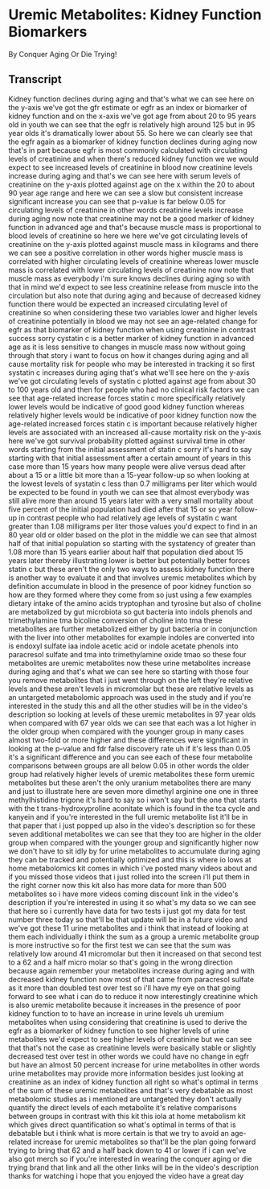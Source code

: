 # Uremic Metabolites: Kidney Function Biomarkers

By Conquer Aging Or Die Trying! 


## Transcript

Kidney function declines during aging and that's what we can see here on the y-axis we've got the gfr estimate or egfr as an index or biomarker of kidney function and on the x-axis we've got age from about 20 to 95 years old in youth we can see that the egfr is relatively high around 125 but in 95 year olds it's dramatically lower about 55. So here we can clearly see that the egfr again as a biomarker of kidney function declines during aging now that's in part because egfr is most commonly calculated with circulating levels of creatinine and when there's reduced kidney function we we would expect to see increased levels of creatinine in blood now creatinine levels increase during aging and that's we can see here with serum levels of creatinine on the y-axis plotted against age on the x within the 20 to about 90 year age range and here we can see a slow but consistent increase significant increase you can see that p-value is far below 0.05 for circulating levels of creatinine in other words creatinine levels increase during aging now note that creatinine may not be a good marker of kidney function in advanced age and that's because muscle mass is proportional to blood levels of creatinine so here we here we've got circulating levels of creatinine on the y-axis plotted against muscle mass in kilograms and there we can see a positive correlation in other words higher muscle mass is correlated with higher circulating levels of creatinine whereas lower muscle mass is correlated with lower circulating levels of creatinine now note that muscle mass as everybody i'm sure knows declines during aging so with that in mind we'd expect to see less creatinine release from muscle into the circulation but also note that during aging and because of decreased kidney function there would be expected an increased circulating level of creatinine so when considering these two variables lower and higher levels of creatinine potentially in blood we may not see an age-related change for egfr as that biomarker of kidney function when using creatinine in contrast success sorry cystatin c is a better marker of kidney function in advanced age as it is less sensitive to changes in muscle mass now without going through that story i want to focus on how it changes during aging and all cause mortality risk for people who may be interested in tracking it so first systatin c increases during aging that's what we'll see here on the y-axis we've got circulating levels of systatin c plotted against age from about 30 to 100 years old and then for people who had no clinical risk factors we can see that age-related increase forces statin c more specifically relatively lower levels would be indicative of good good kidney function whereas relatively higher levels would be indicative of poor kidney function now the age-related increased forces statin c is important because relatively higher levels are associated with an increased all-cause mortality risk on the y-axis here we've got survival probability plotted against survival time in other words starting from the initial assessment of statin c sorry it's hard to say starting with that initial assessment after a certain amount of years in this case more than 15 years how many people were alive versus dead after about a 15 or a little bit more than a 15-year follow-up so when looking at the lowest levels of systatin c less than 0.7 milligrams per liter which would be expected to be found in youth we can see that almost everybody was still alive more than around 15 years later with a very small mortality about five percent of the initial population had died after that 15 or so year follow-up in contrast people who had relatively age levels of systatin c want greater than 1.08 milligrams per liter those values you'd expect to find in an 80 year old or older based on the plot in the middle we can see that almost half of that initial population so starting with the systatency of greater than 1.08 more than 15 years earlier about half that population died about 15 years later thereby illustrating lower is better but potentially better forces statin c but these aren't the only two ways to assess kidney function there is another way to evaluate it and that involves uremic metabolites which by definition accumulate in blood in the presence of poor kidney function so how are they formed where they come from so just using a few examples dietary intake of the amino acids tryptophan and tyrosine but also of choline are metabolized by gut microbiota so gut bacteria into indols phenols and trimethylamine tma bicoline conversion of choline into tma these metabolites are further metabolized either by gut bacteria or in conjunction with the liver into other metabolites for example indoles are converted into is endoxyl sulfate iaa indole acetic acid or indole acetate phenols into paracresol sulfate and tma into trimethylamine oxide tmao so these four metabolites are uremic metabolites now these urine metabolites increase during aging and that's what we can see here so starting with those four you remove metabolites that i just went through on the left they're relative levels and these aren't levels in micromolar but these are relative levels as an untargeted metabolomic approach was used in the study and if you're interested in the study this and all the other studies will be in the video's description so looking at levels of these uremic metabolites in 97 year olds when compared with 67 year olds we can see that each was a lot higher in the older group when compared with the younger group in many cases almost two-fold or more higher and these differences were significant in looking at the p-value and fdr false discovery rate uh if it's less than 0.05 it's a significant difference and you can see each of these four metabolite comparisons between groups are all below 0.05 in other words the older group had relatively higher levels of uremic metabolites these form uremic metabolites but these aren't the only uranium metabolites there are many and just to illustrate here are seven more dimethyl arginine one one in three methylhistidine trigone it's hard to say so i won't say but the one that starts with the t trans-hydroxyproline aconitate which is found in the tca cycle and kanyein and if you're interested in the full uremic metabolite list it'll be in that paper that i just popped up also in the video's description so for these seven additional metabolites we can see that they too are higher in the older group when compared with the younger group and significantly higher now we don't have to sit idly by for urine metabolites to accumulate during aging they can be tracked and potentially optimized and this is where io lows at home metabolomics kit comes in which i've posted many videos about and if you missed those videos that i just rolled into the screen i'll put them in the right corner now this kit also has more data for more than 500 metabolites so i have more videos coming discount link in the video's description if you're interested in using it so what's my data so we can see that here so i currently have data for two tests i just got my data for test number three today so that'll be that update will be in a future video and we've got these 11 urine metabolites and i think that instead of looking at them each individually i think the sum as a group a uremic metabolite group is more instructive so for the first test we can see that the sum was relatively low around 41 micromolar but then it increased on that second test to a 62 and a half micro molar so that's going in the wrong direction because again remember your metabolites increase during aging and with decreased kidney function now most of that came from paracresol sulfate as it more than doubled test over test so i'll have my eye on that going forward to see what i can do to reduce it now interestingly creatinine which is also uremic metabolite because it increases in the presence of poor kidney function to to have an increase in urine levels uh uremium metabolites when using considering that creatinine is used to derive the egfr as a biomarker of kidney function to see higher levels of urine metabolites we'd expect to see higher levels of creatinine but we can see that that's not the case as creatinine levels were basically stable or slightly decreased test over test in other words we could have no change in egfr but have an almost 50 percent increase for urine metabolites in other words urine metabolites may provide more information besides just looking at creatinine as an index of kidney function all right so what's optimal in terms of the sum of these uremic metabolites and that's very debatable as most metabolomic studies as i mentioned are untargeted they don't actually quantify the direct levels of each metabolite it's relative comparisons between groups in contrast with this kit this iola at home metabolism kit which gives direct quantification so what's optimal in terms of that is debatable but i think what is more certain is that we try to avoid an age-related increase for uremic metabolites so that'll be the plan going forward trying to bring that 62 and a half back down to 41 or lower if i can we've also got merch so if you're interested in wearing the conquer aging or die trying brand that link and all the other links will be in the video's description thanks for watching i hope that you enjoyed the video have a great day
